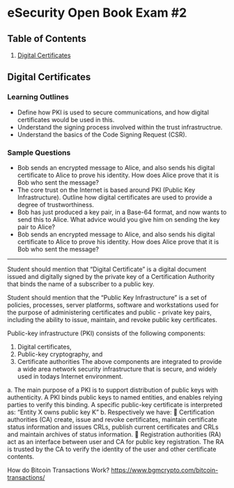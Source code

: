 # eSecurity Open Book Exam #2

## Table of Contents
 1. [Digital Certificates](https://github.com/TheHairyJ/esec/blob/master/esecurity.md#digital-certificates)

## Digital Certificates
### Learning Outlines
- Define how PKI is used to secure communications, and how digital certificates would be used in this.
- Understand the signing process involved within the trust infrastructrue.
- Understand the basics of the Code Signing Request (CSR).

### Sample Questions
-   Bob sends an encrypted message to Alice, and also sends his digital certificate to Alice to prove his identity. How does Alice prove that it is Bob who sent the message?
-   The core trust on the Internet is based around PKI (Public Key Infrastructure). Outline how digital certificates are used to provide a degree of trustworthiness.
-   Bob has just produced a key pair, in a Base-64 format, and now wants to send this to Alice. What advice would you give him on sending the key pair to Alice?
-   Bob sends an encrypted message to Alice, and also sends his digital certificate to Alice to prove his identity. How does Alice prove that it is Bob who sent the message?

___________________________________________

Student should mention that “Digital Certificate” is a digital document issued and digitally signed by the private key of a Certification Authority that binds the name of a subscriber to a public key.

Student should mention that the “Public Key Infrastructure” is a set of policies, processes, server platforms, software and workstations used for the purpose of administering certificates and public - private key pairs, including the ability to issue, maintain, and revoke public key certificates.

Public-key infrastructure (PKI) consists of the following components:
1. Digital certificates, 
2. Public-key cryptography, and 
3. Certificate authorities
The above components are integrated to provide a wide area network security infrastructure that is secure,
and widely used in todays Internet environment.


a. The main purpose of a PKI is to support distribution of public keys with authenticity. A PKI
binds public keys to named entities, and enables relying parties to verify this binding. A
specific public-key certificate is interpreted as: “Entity X owns public key K”
b. Respectively we have:
 Certification authorities (CA) create, issue and revoke certificates, maintain certificate
status information and issues CRLs, publish current certificates and CRLs and
maintain archives of status information.
 Registration authorities (RA) act as an interface between user and CA for public key
registration. The RA is trusted by the CA to verify the identity of the user and other
certificate contents.

How do Bitcoin Transactions Work?
https://www.bgmcrypto.com/bitcoin-transactions/



